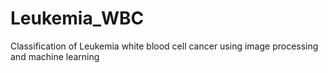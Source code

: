# Leukemia_WBC
Classification of Leukemia white blood cell cancer using image processing and machine learning
